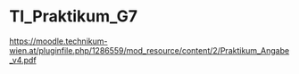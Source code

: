 # TI_Praktikum_G7
https://moodle.technikum-wien.at/pluginfile.php/1286559/mod_resource/content/2/Praktikum_Angabe_v4.pdf
